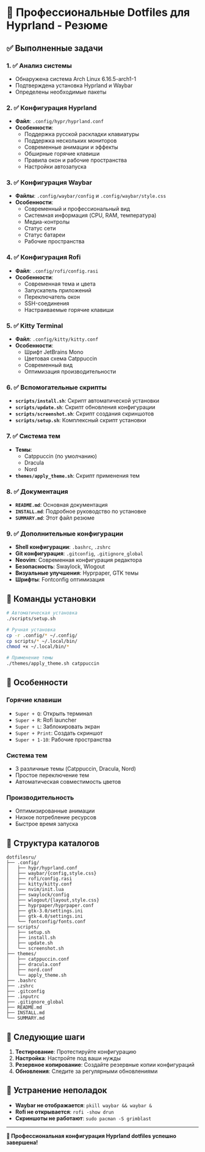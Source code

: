 # 🎯 Профессиональные Dotfiles для Hyprland - Резюме

## ✅ Выполненные задачи

### 1. ✅ Анализ системы
- Обнаружена система Arch Linux 6.16.5-arch1-1
- Подтверждена установка Hyprland и Waybar
- Определены необходимые пакеты

### 2. ✅ Конфигурация Hyprland
- **Файл**: `.config/hypr/hyprland.conf`
- **Особенности**:
  - Поддержка русской раскладки клавиатуры
  - Поддержка нескольких мониторов
  - Современные анимации и эффекты
  - Обширные горячие клавиши
  - Правила окон и рабочие пространства
  - Настройки автозапуска

### 3. ✅ Конфигурация Waybar
- **Файлы**: `.config/waybar/config` и `.config/waybar/style.css`
- **Особенности**:
  - Современный и профессиональный вид
  - Системная информация (CPU, RAM, температура)
  - Медиа-контролы
  - Статус сети
  - Статус батареи
  - Рабочие пространства

### 4. ✅ Конфигурация Rofi
- **Файл**: `.config/rofi/config.rasi`
- **Особенности**:
  - Современная тема и цвета
  - Запускатель приложений
  - Переключатель окон
  - SSH-соединения
  - Настраиваемые горячие клавиши

### 5. ✅ Kitty Terminal
- **Файл**: `.config/kitty/kitty.conf`
- **Особенности**:
  - Шрифт JetBrains Mono
  - Цветовая схема Catppuccin
  - Современный вид
  - Оптимизация производительности

### 6. ✅ Вспомогательные скрипты
- **`scripts/install.sh`**: Скрипт автоматической установки
- **`scripts/update.sh`**: Скрипт обновления конфигурации
- **`scripts/screenshot.sh`**: Скрипт создания скриншотов
- **`scripts/setup.sh`**: Комплексный скрипт установки

### 7. ✅ Система тем
- **Темы**:
  - Catppuccin (по умолчанию)
  - Dracula
  - Nord
- **`themes/apply_theme.sh`**: Скрипт применения тем

### 8. ✅ Документация
- **`README.md`**: Основная документация
- **`INSTALL.md`**: Подробное руководство по установке
- **`SUMMARY.md`**: Этот файл резюме

### 9. ✅ Дополнительные конфигурации
- **Shell конфигурации**: `.bashrc`, `.zshrc`
- **Git конфигурация**: `.gitconfig`, `.gitignore_global`
- **Neovim**: Современная конфигурация редактора
- **Безопасность**: Swaylock, Wlogout
- **Визуальные улучшения**: Hyprpaper, GTK темы
- **Шрифты**: Fontconfig оптимизация

## 🚀 Команды установки

```bash
# Автоматическая установка
./scripts/setup.sh

# Ручная установка
cp -r .config/* ~/.config/
cp scripts/* ~/.local/bin/
chmod +x ~/.local/bin/*

# Применение темы
./themes/apply_theme.sh catppuccin
```

## 🎨 Особенности

### Горячие клавиши
- `Super + Q`: Открыть терминал
- `Super + R`: Rofi launcher
- `Super + L`: Заблокировать экран
- `Super + Print`: Создать скриншот
- `Super + 1-10`: Рабочие пространства

### Система тем
- 3 различные темы (Catppuccin, Dracula, Nord)
- Простое переключение тем
- Автоматическая совместимость цветов

### Производительность
- Оптимизированные анимации
- Низкое потребление ресурсов
- Быстрое время запуска

## 📁 Структура каталогов

```
dotfilesru/
├── .config/
│   ├── hypr/hyprland.conf
│   ├── waybar/{config,style.css}
│   ├── rofi/config.rasi
│   ├── kitty/kitty.conf
│   ├── nvim/init.lua
│   ├── swaylock/config
│   ├── wlogout/{layout,style.css}
│   ├── hyprpaper/hyprpaper.conf
│   ├── gtk-3.0/settings.ini
│   ├── gtk-4.0/settings.ini
│   └── fontconfig/fonts.conf
├── scripts/
│   ├── setup.sh
│   ├── install.sh
│   ├── update.sh
│   └── screenshot.sh
├── themes/
│   ├── catppuccin.conf
│   ├── dracula.conf
│   ├── nord.conf
│   └── apply_theme.sh
├── .bashrc
├── .zshrc
├── .gitconfig
├── .inputrc
├── .gitignore_global
├── README.md
├── INSTALL.md
└── SUMMARY.md
```

## 🎯 Следующие шаги

1. **Тестирование**: Протестируйте конфигурацию
2. **Настройка**: Настройте под ваши нужды
3. **Резервное копирование**: Создайте резервные копии конфигураций
4. **Обновления**: Следите за регулярными обновлениями

## 🔧 Устранение неполадок

- **Waybar не отображается**: `pkill waybar && waybar &`
- **Rofi не открывается**: `rofi -show drun`
- **Скриншоты не работают**: `sudo pacman -S grimblast`

---

**🎉 Профессиональная конфигурация Hyprland dotfiles успешно завершена!**